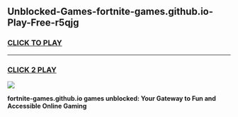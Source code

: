 
## Unblocked-Games-fortnite-games.github.io-Play-Free-r5qjg
<h3>
<a href="https://premium76.site?title=fortnite-games.github.io&ref=15A">CLICK TO PLAY</a></h3>
<hr>

<h3>
<a href="https://premium76.site?title=fortnite-games.github.io&ref=15A">CLICK 2 PLAY</a>
  
</h3>

<a href="https://premium76.site?title=fortnite-games.github.io&ref=15A"><img src="https://clearcache.store/games.png"></a>


**fortnite-games.github.io games unblocked: Your Gateway to Fun and Accessible Online Gaming**
